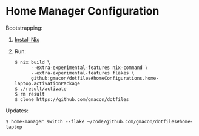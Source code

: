 # Home Manager Configuration

Bootstrapping:

1.  [Install Nix](https://nixos.org/download.html)
2.  Run:

    ```console
    $ nix build \
          --extra-experimental-features nix-command \
          --extra-experimental-features flakes \
          github:gmacon/dotfiles#homeConfigurations.home-laptop.activationPackage
    $ ./result/activate
    $ rm result
    $ clone https://github.com/gmacon/dotfiles
    ```
    
Updates:

```console
$ home-manager switch --flake ~/code/github.com/gmacon/dotfiles#home-laptop
```
